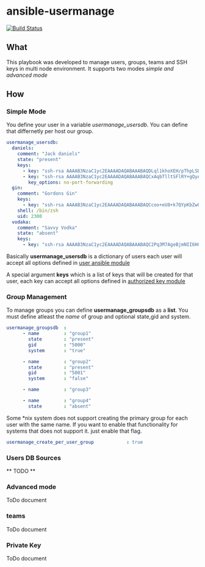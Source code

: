 ansible-usermanage
===

[![Build Status](https://travis-ci.org/AutomationWithAnsible/ansible-usermanage.svg?branch=master)](https://travis-ci.org/ahelal/ansible-usermanage)

## What

This playbook was developed to manage users, groups, teams and SSH keys in multi node environment.
It supports two modes *simple and advanced mode*


## How
### Simple Mode

You define your user in a variable *usermanage_usersdb*. You can define that differnetly per host our group.

```yaml
usermanage_usersdb: 
  daniels: 
    comment: "Jack daniels"
    state: "present"
    keys: 
      - key: "ssh-rsa AAAAB3NzaC1yc2EAAAADAQABAAABAQDLql1khoXEH/pThpLSDwJNBIEHkjrBggjEvRCqCFYvE1Neavc6iuLSzjLdnj74LNrPEjY+xcjAcPmgwxo8+WKpLL7Iy8e9IGH3lwB05x9jfnw2H1ZRnZZxF+wV/ei/vfCmRyt2cqv+DLomg18RDTnyTk2pvSEvL0xkRn5QRbzxqbnB+9xmItTjdtq/ZDYRgFYn2ZPfokFyyr3KpwpK0gNcpFhCF94CvExKpu6SFPTv+ERnFvHEN9d8SlzwkyCP4yqrfOjFuVUuZf2FtAkDx0d4cXo0i7VUM/hOthUNFpmljZLhkxafPxwp50Q/xRe7MvDQMrEPGPZ/pubOwzqVmMWH"
      - key: "ssh-rsa AAAAB3NzaC1yc2EAAAADAQABAAABAQCxAqbTlltSFlRY+gQyAx3j0W+WDnahZYbECAXiwNqAHG7PP8GSEDVkfZTkJdlu9PoB/B3nW2R/Q3//IxUfzRsUnjUzl0WXbhz331n5bHtgJlg82MGqwbNjN0yMR/GB4pQKeExYOLKi/7jI/wkOAJ4X9Bv9skEK/mHAWWPrBf/5C5qWUOxVC1+he3iaU+LSbiL6uiNs8S49fiGno8tBkBFgth+9gqdCLRAFVe2dzJJK1nSQTffHCs12pJs2S3yBD9KkUQJO51tByP4qO3549iwLo8hQnqtFULMpL+NN5Muk1bFZ2jW+0Sri1bhVS58llZCuoENZsLf/+xejbfwJAk4h"
        key_options: no-port-forwarding
  gin: 
    comment: "Gordons Gin"
    keys: 
      - key: "ssh-rsa AAAAB3NzaC1yc2EAAAADAQABAAABAQCcoo+eU8+k7QYpKbZwOQwiMpeklQcmEyLTsJr0RLTeqsHkIh8rFWyMZURDZ5pgEGo3iXZD+dqM28agy2Pw68/V0wht/9n0PjmUVZgkWIas162w3vZrJENDi8wAo4ojQJf0lZf63K8AxoB12fF+QdR7jfTLrz2bCxv9XaHKm7nYGtRO0f8ETgvwpIS2jN0mPAD7qnCFvLtbaxd/UzsQS5M8Au42+9zdn78Atm7gtKY9uR5U1Jwrop8KipXf0wAtMo39Xc9P8hGbYGA1jkbcG2x1LI7G9L+PddxeZjpkW2Uv559YJDRjBJfJAfp6K4HGV5uXITSMVDY9KBYvepolrlul"
    shell: /bin/zsh
    uid: 2300
  vodaka: 
    comment: "Savvy Vodka"
    state: "absent"
    keys: 
      - key: "ssh-rsa AAAAB3NzaC1yc2EAAAADAQABAAABAQC2Pq3M7AgeBjmNII6HGsKd2uaXFIfaljpNg1Rf6y3iGP84wC82bMfZTSIhnzJ4qwHj7Bzn8oiMmqtyeGcmEwLXm5f7mk3lj9NmxUEfbuWsPoSX4VHIney0F2cjrYRAHua8vZ50OrqYvRaBNttx+pCsub/Kw/t91PQvz7s5ML12DfhlfbE5f/g+ZrKHBxsn6Vw0VqN1Cx5cecaN+9NbdwTV25/RVsXC6v9TQlIqWR+znt4ZVxUSCTAbGc51tmauoleZee2XBkAO7xmJ7zPQEndhErq/zm0euZGx1xGIjQ7dVBK8t1ah2UdBS4pSHgjhDulo0hr4gIubQ0FSV+8cWCNN"
```

Basically **usermanage_usersdb** is a dictionary of users each user will accept all options defined in [user ansible module](http://docs.ansible.com/user_module.html)

A special argument **keys** which is a list of keys that will be created for that user, each key can accept all options defined in [authorized key module](http://docs.ansible.com/authorized_key_module.html)

### Group Management
To manage groups you can define **usermanage_groupsdb** as a **list**. You must define atleast the *name* of group and optional state,gid and system.

```yaml
usermanage_groupsdb  :
      - name         : "group1"
        state        : "present"
        gid          : "5000"
        system       : "true"

      - name         : "group2"
        state        : "present"
        gid          : "5001"
        system       : "false"

      - name         : "group3"

      - name         : "group4"
        state        : "absent"
```

Some *nix system does not support creating the primary group for each user with the same name. If you want to enable that functionality for systems that does not support it. just enable that flag.
```yaml
usermanage_create_per_user_group            : true 
```

### Users DB Sources
** TODO **

### Advanced mode
ToDo document

### teams
ToDo document

### Private Key
ToDo document
